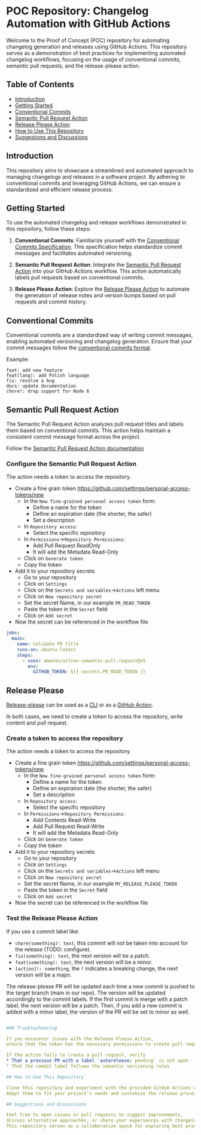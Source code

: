 # POC Repository: Changelog Automation with GitHub Actions

Welcome to the Proof of Concept (POC) repository for automating changelog generation and releases using GitHub Actions.
This repository serves as a demonstration of best practices for implementing automated changelog workflows,
focusing on the usage of conventional commits, semantic pull requests, and the release-please action.

## Table of Contents
- [Introduction](#introduction)
- [Getting Started](#getting-started)
- [Conventional Commits](#conventional-commits)
- [Semantic Pull Request Action](#semantic-pull-request-action)
- [Release Please Action](#release-please-action)
- [How to Use This Repository](#how-to-use-this-repository)
- [Suggestions and Discussions](#suggestions-and-discussions)

## Introduction

This repository aims to showcase a streamlined and automated approach to managing changelogs and releases in a software project.
By adhering to conventional commits and leveraging GitHub Actions, we can ensure a standardized and efficient release process.

## Getting Started

To use the automated changelog and release workflows demonstrated in this repository, follow these steps:

1. **Conventional Commits**: Familiarize yourself with the [Conventional Commits Specification](https://www.conventionalcommits.org/).
This specification helps standardize commit messages and facilitates automated versioning.

2. **Semantic Pull Request Action**: Integrate the [Semantic Pull Request Action](https://github.com/marketplace/actions/semantic-pull-request) into your GitHub Actions workflow.
This action automatically labels pull requests based on conventional commits.

3. **Release Please Action**: Explore the [Release Please Action](https://github.com/googleapis/release-please) to automate the generation of release notes and version bumps based on pull requests and commit history.

## Conventional Commits

Conventional commits are a standardized way of writing commit messages, enabling automated versioning and changelog generation.
Ensure that your commit messages follow the [conventional commits format](https://www.conventionalcommits.org/en/v1.0.0/#specification).

Example:

```shell
feat: add new feature
feat(lang): add Polish language
fix: resolve a bug
docs: update documentation
chore!: drop support for Node 6
```

## Semantic Pull Request Action

The Semantic Pull Request Action analyzes pull request titles and labels them based on conventional commits.
This action helps maintain a consistent commit message format across the project.

Follow the [Semantic Pull Request Action documentation](https://github.com/marketplace/actions/semantic-pull-request#installation)

### Configure the Semantic Pull Request Action

The action needs a token to access the repository.
* Create a fine grain token https://github.com/settings/personal-access-tokens/new
  * In the `New fine-grained personal access token` form: 
    * Define a name for the token
    * Define an expiration date (the shorter, the safer)
    * Set a description
  * In `Repository access`:
    * Select the specific repository
  * In `Permissions`->`Repository Permissions`:
    * Add Pull Request ReadOnly
    * It will add the Metadata Read-Only
  * Click on `Generate token`
  * Copy the token
* Add it to your repository secrets
  * Go to your repository
  * Click on `Settings`
  * Click on the  `Secrets and variables`->`Actions` left menu
  * Click on `New repository secret`
  * Set the secret Name, in our example `PR_READ_TOKEN`
  * Paste the token in the `Secret` field
  * Click on `Add secret`
* Now the secret can be referenced in the workflow file

```yaml
jobs:
  main:
    name: Validate PR title
    runs-on: ubuntu-latest
    steps:
      - uses: amannn/action-semantic-pull-request@v5
        env:
          GITHUB_TOKEN: ${{ secrets.PR_READ_TOKEN }}
```

## Release Please

[Release-please](https://github.com/googleapis/release-please) can be used as a [CLI]() or as a [GitHub Action](https://github.com/google-github-actions/release-please-action).

In both cases, we need to create a token to access the repository, write content and pull request.

### Create a token to access the repository

The action needs a token to access the repository.
* Create a fine grain token https://github.com/settings/personal-access-tokens/new
  * In the `New fine-grained personal access token` form:
    * Define a name for the token
    * Define an expiration date (the shorter, the safer)
    * Set a description
  * In `Repository access`:
    * Select the specific repository
  * In `Permissions`->`Repository Permissions`:
    * Add Contents Read-Write
    * Add Pull Request Read-Write
    * It will add the Metadata Read-Only
  * Click on `Generate token`
  * Copy the token
* Add it to your repository secrets
  * Go to your repository
  * Click on `Settings`
  * Click on the  `Secrets and variables`->`Actions` left menu
  * Click on `New repository secret`
  * Set the secret Name, in our example `MY_RELEASE_PLEASE_TOKEN`
  * Paste the token in the `Secret` field
  * Click on `Add secret`
* Now the secret can be referenced in the workflow file

### Test the Release Please Action

If you use a commit label like:
* `chore(something): text`, this commit will not be taken into account for the release (TODO: configure).
* `fix(something): text`, the next version will be a patch.
* `feat(something): text`, the next version will be a minor.
* `[action]!: something`, the `̀!` indicates a breaking change, the next version will be a major.  

The release-please PR will be updated each time a new commit is pushed to the target branch (main in our repo).
The version will be updated accordingly to the commit labels.
If the first commit is merge with a patch label, the next version will be a patch.
Then, if you add a new commit is added with a minor label, the version of the PR will be set to minor as well.

```yaml

### Troubleshooting

If you encounter issues with the Release Please Action,
ensure that the token has the necessary permissions to create pull requests and write to the repository.

If the action fails to create a pull request, verify
* That a previous PR with a label `autorelease: pending` is not open
* That the commit label follows the semantic versioning rules

## How to Use This Repository

Clone this repository and experiment with the provided GitHub Actions workflows.
Adapt them to fit your project's needs and customize the release process according to your versioning strategy.

## Suggestions and Discussions

Feel free to open issues or pull requests to suggest improvements,
discuss alternative approaches, or share your experiences with changelog automation.
This repository serves as a collaborative space for exploring best practices.

